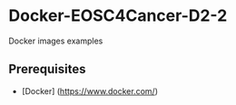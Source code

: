 # Docker-EOSC4Cancer-D2-2
Docker images examples
## Prerequisites
* [Docker] (https://www.docker.com/)
